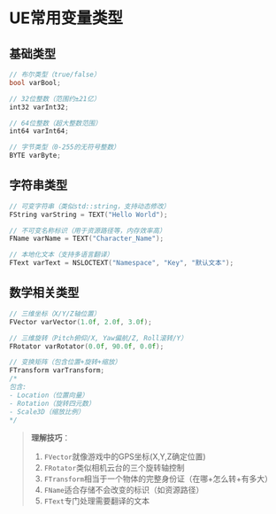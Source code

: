 # UE常用变量类型

## 基础类型
```cpp
// 布尔类型（true/false）
bool varBool; 

// 32位整数（范围约±21亿）
int32 varInt32;

// 64位整数（超大整数范围）
int64 varInt64;

// 字节类型（0-255的无符号整数）
BYTE varByte;
```

## 字符串类型
```cpp
// 可变字符串（类似std::string，支持动态修改）
FString varString = TEXT("Hello World");

// 不可变名称标识（用于资源路径等，内存效率高）
FName varName = TEXT("Character_Name");

// 本地化文本（支持多语言翻译）
FText varText = NSLOCTEXT("Namespace", "Key", "默认文本");
```

## 数学相关类型
```cpp
// 三维坐标（X/Y/Z轴位置）
FVector varVector(1.0f, 2.0f, 3.0f);

// 三维旋转（Pitch俯仰/X, Yaw偏航/Z, Roll滚转/Y）
FRotator varRotator(0.0f, 90.0f, 0.0f);

// 变换矩阵（包含位置+旋转+缩放）
FTransform varTransform;
/* 
包含:
- Location（位置向量）
- Rotation（旋转四元数）
- Scale3D（缩放比例）
*/
```

> **理解技巧**：
>
> 1. `FVector`就像游戏中的GPS坐标(X,Y,Z确定位置)
> 2. `FRotator`类似相机云台的三个旋转轴控制
> 3. `FTransform`相当于一个物体的完整身份证（在哪+怎么转+有多大）
> 4. `FName`适合存储不会改变的标识（如资源路径）
> 5. `FText`专门处理需要翻译的文本